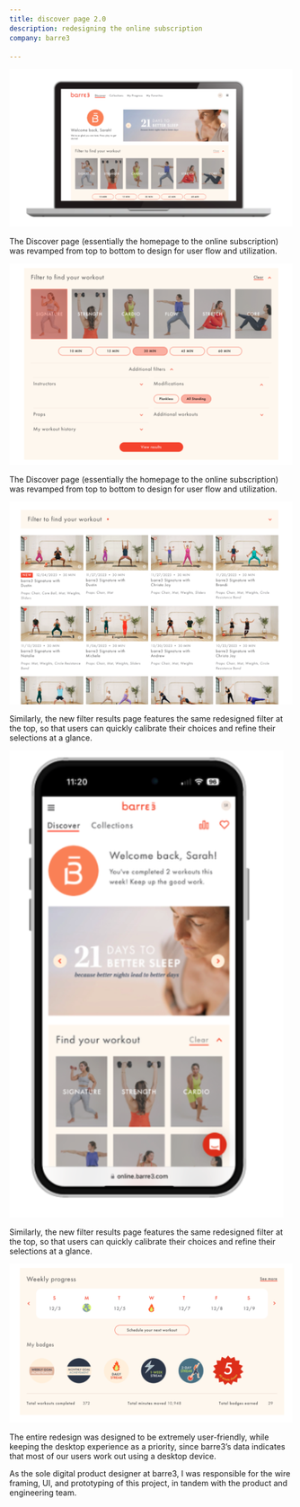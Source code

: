 ```yaml
---
title: discover page 2.0
description: redesigning the online subscription
company: barre3

---
```


![image](./Image1.png)

The Discover page (essentially the homepage to the online subscription) was revamped from top to bottom to design for user flow and utilization.

![image](./Image2.png)

The Discover page (essentially the homepage to the online subscription) was revamped from top to bottom to design for user flow and utilization.

![image](./Image4.png)

Similarly, the new filter results page features the same redesigned filter at the top, so that users can quickly calibrate their choices and refine their selections at a glance.

![image](./Image5.png)

Similarly, the new filter results page features the same redesigned filter at the top, so that users can quickly calibrate their choices and refine their selections at a glance.

![image](./Image6.png)

The entire redesign was designed to be extremely user-friendly, while keeping the desktop experience as a priority, since barre3’s data indicates that most of our users work out using a desktop device.

As the sole digital product designer at barre3, I was responsible for the wire framing, UI, and prototyping of this project, in tandem with the product and engineering team.
